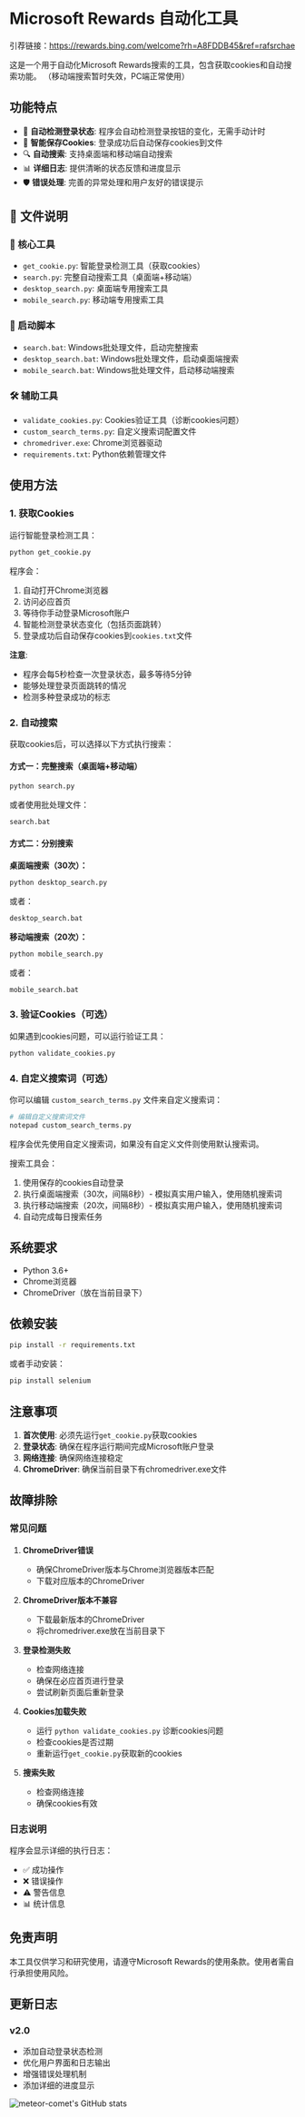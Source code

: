 # Microsoft Rewards 自动化工具
引荐链接：https://rewards.bing.com/welcome?rh=A8FDDB45&ref=rafsrchae

这是一个用于自动化Microsoft Rewards搜索的工具，包含获取cookies和自动搜索功能。
（移动端搜索暂时失效，PC端正常使用）

## 功能特点

- 🔐 **自动检测登录状态**: 程序会自动检测登录按钮的变化，无需手动计时
- 🍪 **智能保存Cookies**: 登录成功后自动保存cookies到文件
- 🔍 **自动搜索**: 支持桌面端和移动端自动搜索
- 📊 **详细日志**: 提供清晰的状态反馈和进度显示
- 🛡️ **错误处理**: 完善的异常处理和用户友好的错误提示

## 📁 文件说明

### 🔧 核心工具
- `get_cookie.py`: 智能登录检测工具（获取cookies）
- `search.py`: 完整自动搜索工具（桌面端+移动端）
- `desktop_search.py`: 桌面端专用搜索工具
- `mobile_search.py`: 移动端专用搜索工具

### 🚀 启动脚本
- `search.bat`: Windows批处理文件，启动完整搜索
- `desktop_search.bat`: Windows批处理文件，启动桌面端搜索
- `mobile_search.bat`: Windows批处理文件，启动移动端搜索

### 🛠️ 辅助工具
- `validate_cookies.py`: Cookies验证工具（诊断cookies问题）
- `custom_search_terms.py`: 自定义搜索词配置文件
- `chromedriver.exe`: Chrome浏览器驱动
- `requirements.txt`: Python依赖管理文件

## 使用方法

### 1. 获取Cookies

运行智能登录检测工具：

```bash
python get_cookie.py
```

程序会：
1. 自动打开Chrome浏览器
2. 访问必应首页
3. 等待你手动登录Microsoft账户
4. 智能检测登录状态变化（包括页面跳转）
5. 登录成功后自动保存cookies到`cookies.txt`文件

**注意**: 
- 程序会每5秒检查一次登录状态，最多等待5分钟
- 能够处理登录页面跳转的情况
- 检测多种登录成功的标志

### 2. 自动搜索

获取cookies后，可以选择以下方式执行搜索：

#### 方式一：完整搜索（桌面端+移动端）
```bash
python search.py
```
或者使用批处理文件：
```bash
search.bat
```

#### 方式二：分别搜索

**桌面端搜索（30次）：**
```bash
python desktop_search.py
```
或者：
```bash
desktop_search.bat
```

**移动端搜索（20次）：**
```bash
python mobile_search.py
```
或者：
```bash
mobile_search.bat
```

### 3. 验证Cookies（可选）

如果遇到cookies问题，可以运行验证工具：

```bash
python validate_cookies.py
```

### 4. 自定义搜索词（可选）

你可以编辑 `custom_search_terms.py` 文件来自定义搜索词：

```bash
# 编辑自定义搜索词文件
notepad custom_search_terms.py
```

程序会优先使用自定义搜索词，如果没有自定义文件则使用默认搜索词。





搜索工具会：
1. 使用保存的cookies自动登录
2. 执行桌面端搜索（30次，间隔8秒）- 模拟真实用户输入，使用随机搜索词
3. 执行移动端搜索（20次，间隔8秒）- 模拟真实用户输入，使用随机搜索词
4. 自动完成每日搜索任务

## 系统要求

- Python 3.6+
- Chrome浏览器
- ChromeDriver（放在当前目录下）

## 依赖安装

```bash
pip install -r requirements.txt
```

或者手动安装：

```bash
pip install selenium
```

## 注意事项

1. **首次使用**: 必须先运行`get_cookie.py`获取cookies
2. **登录状态**: 确保在程序运行期间完成Microsoft账户登录
3. **网络连接**: 确保网络连接稳定
4. **ChromeDriver**: 确保当前目录下有chromedriver.exe文件

## 故障排除

### 常见问题

1. **ChromeDriver错误**
   - 确保ChromeDriver版本与Chrome浏览器版本匹配
   - 下载对应版本的ChromeDriver

2. **ChromeDriver版本不兼容**
   - 下载最新版本的ChromeDriver
   - 将chromedriver.exe放在当前目录下

3. **登录检测失败**
   - 检查网络连接
   - 确保在必应首页进行登录
   - 尝试刷新页面后重新登录

4. **Cookies加载失败**
   - 运行 `python validate_cookies.py` 诊断cookies问题
   - 检查cookies是否过期
   - 重新运行`get_cookie.py`获取新的cookies

5. **搜索失败**
   - 检查网络连接
   - 确保cookies有效

### 日志说明

程序会显示详细的执行日志：
- ✅ 成功操作
- ❌ 错误操作
- ⚠️ 警告信息
- 📊 统计信息

## 免责声明

本工具仅供学习和研究使用，请遵守Microsoft Rewards的使用条款。使用者需自行承担使用风险。

## 更新日志

### v2.0
- 添加自动登录状态检测
- 优化用户界面和日志输出
- 增强错误处理机制
- 添加详细的进度显示


![meteor-comet's GitHub stats](https://github-readme-stats.vercel.app/api?username=meteor-comet&show_icons=true&theme=radical)